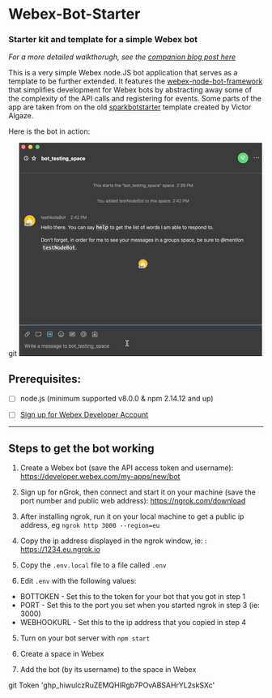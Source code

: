 # Webex-Bot-Starter

### Starter kit and template for a simple Webex bot

_For a more detailed walkthorugh, see the [companion blog post here](https://developer.webex.com/blog/from-zero-to-webex-teams-chatbot-in-15-minutes)_

This is a very simple Webex node.JS bot application that serves as a template to be further extended. It features the [webex-node-bot-framework](https://github.com/webex/webex-bot-node-framework) that simplifies development for Webex bots by abstracting away some of the complexity of the API calls and registering for events. Some parts of the app are taken from on the old [sparkbotstarter](https://github.com/valgaze/sparkbotstarter) template created by Victor Algaze.

Here is the bot in action:

git
![What we're making](./images/webexbotstarter.gif)

## Prerequisites:

- [ ] node.js (minimum supported v8.0.0 & npm 2.14.12 and up)

- [ ] [Sign up for Webex Developer Account](https://developer.webex.com/signup)

---

## Steps to get the bot working

1. Create a Webex bot (save the API access token and username): https://developer.webex.com/my-apps/new/bot

2. Sign up for nGrok, then connect and start it on your machine (save the port number and public web address): https://ngrok.com/download

3. After installing ngrok, run it on your local machine to get a public ip address, eg `ngrok http 3000 --region=eu`

4. Copy the ip address displayed in the ngrok window, ie: : https://1234.eu.ngrok.io

5. Copy the `.env.local` file to a file called `.env`

6. Edit `.env` with the following values:

- BOTTOKEN - Set this to the token for your bot that you got in step 1
- PORT - Set this to the port you set when you started ngrok in step 3 (ie: 3000)
- WEBHOOKURL - Set this to the ip address that you copied in step 4

5. Turn on your bot server with `npm start`

6. Create a space in Webex

7. Add the bot (by its username) to the space in Webex


git Token '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'